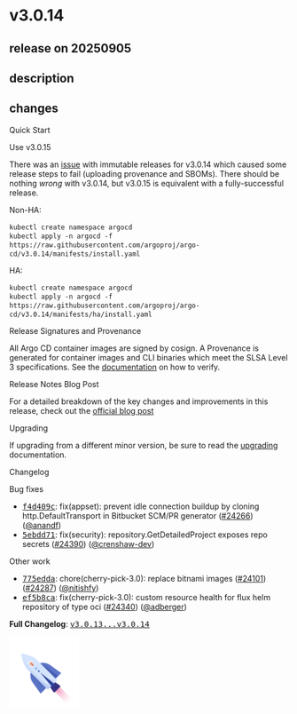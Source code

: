 # v3.0.14

## release on 20250905
## description
## changes
Quick Start

Use v3.0.15

There was an <a href="https://github.com/argoproj/argo-cd/issues/24407" data-hovercard-type="issue" data-hovercard-url="/argoproj/argo-cd/issues/24407/hovercard">issue</a> with immutable releases for v3.0.14 which caused some release steps to fail (uploading provenance and SBOMs). There should be nothing <em>wrong</em> with v3.0.14, but v3.0.15 is equivalent with a fully-successful release.

Non-HA:

    kubectl create namespace argocd
    kubectl apply -n argocd -f https://raw.githubusercontent.com/argoproj/argo-cd/v3.0.14/manifests/install.yaml

HA:

    kubectl create namespace argocd
    kubectl apply -n argocd -f https://raw.githubusercontent.com/argoproj/argo-cd/v3.0.14/manifests/ha/install.yaml

Release Signatures and Provenance

All Argo CD container images are signed by cosign. A Provenance is generated for container images and CLI binaries which meet the SLSA Level 3 specifications. See the <a href="https://argo-cd.readthedocs.io/en/stable/operator-manual/signed-release-assets" rel="nofollow">documentation</a> on how to verify.

Release Notes Blog Post

For a detailed breakdown of the key changes and improvements in this release, check out the <a href="https://blog.argoproj.io/argo-cd-v2-14-release-candidate-57a664791e2a" rel="nofollow">official blog post</a>

Upgrading

If upgrading from a different minor version, be sure to read the <a href="https://argo-cd.readthedocs.io/en/stable/operator-manual/upgrading/overview/" rel="nofollow">upgrading</a> documentation.

Changelog

Bug fixes

* <a class="commit-link" data-hovercard-type="commit" data-hovercard-url="https://github.com/argoproj/argo-cd/commit/f4d409cf9beec581a4f7eb29fdf4864979dbf357/hovercard" href="https://github.com/argoproj/argo-cd/commit/f4d409cf9beec581a4f7eb29fdf4864979dbf357"><tt>f4d409c</tt></a>: fix(appset): prevent idle connection buildup by cloning http.DefaultTransport in Bitbucket SCM/PR generator (<a class="issue-link js-issue-link" data-error-text="Failed to load title" data-id="3352803927" data-permission-text="Title is private" data-url="https://github.com/argoproj/argo-cd/issues/24266" data-hovercard-type="pull_request" data-hovercard-url="/argoproj/argo-cd/pull/24266/hovercard" href="https://github.com/argoproj/argo-cd/pull/24266">#24266</a>) (<a class="user-mention notranslate" data-hovercard-type="user" data-hovercard-url="/users/anandf/hovercard" data-octo-click="hovercard-link-click" data-octo-dimensions="link_type:self" href="https://github.com/anandf">@anandf</a>)
* <a class="commit-link" data-hovercard-type="commit" data-hovercard-url="https://github.com/argoproj/argo-cd/commit/5ebdd714d0be1d24d49d48a5f350411269fdb534/hovercard" href="https://github.com/argoproj/argo-cd/commit/5ebdd714d0be1d24d49d48a5f350411269fdb534"><tt>5ebdd71</tt></a>: fix(security): repository.GetDetailedProject exposes repo secrets (<a class="issue-link js-issue-link" data-error-text="Failed to load title" data-id="3383931694" data-permission-text="Title is private" data-url="https://github.com/argoproj/argo-cd/issues/24390" data-hovercard-type="pull_request" data-hovercard-url="/argoproj/argo-cd/pull/24390/hovercard" href="https://github.com/argoproj/argo-cd/pull/24390">#24390</a>) (<a class="user-mention notranslate" data-hovercard-type="user" data-hovercard-url="/users/crenshaw-dev/hovercard" data-octo-click="hovercard-link-click" data-octo-dimensions="link_type:self" href="https://github.com/crenshaw-dev">@crenshaw-dev</a>)

Other work

* <a class="commit-link" data-hovercard-type="commit" data-hovercard-url="https://github.com/argoproj/argo-cd/commit/775edda033cdfd150864376918003644a5c61212/hovercard" href="https://github.com/argoproj/argo-cd/commit/775edda033cdfd150864376918003644a5c61212"><tt>775edda</tt></a>: chore(cherry-pick-3.0): replace bitnami images (<a class="issue-link js-issue-link" data-error-text="Failed to load title" data-id="3309094080" data-permission-text="Title is private" data-url="https://github.com/argoproj/argo-cd/issues/24101" data-hovercard-type="pull_request" data-hovercard-url="/argoproj/argo-cd/pull/24101/hovercard" href="https://github.com/argoproj/argo-cd/pull/24101">#24101</a>) (<a class="issue-link js-issue-link" data-error-text="Failed to load title" data-id="3358986157" data-permission-text="Title is private" data-url="https://github.com/argoproj/argo-cd/issues/24287" data-hovercard-type="pull_request" data-hovercard-url="/argoproj/argo-cd/pull/24287/hovercard" href="https://github.com/argoproj/argo-cd/pull/24287">#24287</a>) (<a class="user-mention notranslate" data-hovercard-type="user" data-hovercard-url="/users/nitishfy/hovercard" data-octo-click="hovercard-link-click" data-octo-dimensions="link_type:self" href="https://github.com/nitishfy">@nitishfy</a>)
* <a class="commit-link" data-hovercard-type="commit" data-hovercard-url="https://github.com/argoproj/argo-cd/commit/ef5b8ca16749d27fe27e22d22ac60456faace8ee/hovercard" href="https://github.com/argoproj/argo-cd/commit/ef5b8ca16749d27fe27e22d22ac60456faace8ee"><tt>ef5b8ca</tt></a>: fix(cherry-pick-3.0): custom resource health for flux helm repository of type oci (<a class="issue-link js-issue-link" data-error-text="Failed to load title" data-id="3371722725" data-permission-text="Title is private" data-url="https://github.com/argoproj/argo-cd/issues/24340" data-hovercard-type="pull_request" data-hovercard-url="/argoproj/argo-cd/pull/24340/hovercard" href="https://github.com/argoproj/argo-cd/pull/24340">#24340</a>) (<a class="user-mention notranslate" data-hovercard-type="user" data-hovercard-url="/users/adberger/hovercard" data-octo-click="hovercard-link-click" data-octo-dimensions="link_type:self" href="https://github.com/adberger">@adberger</a>)

<strong>Full Changelog</strong>: <a class="commit-link" href="https://github.com/argoproj/argo-cd/compare/v3.0.13...v3.0.14"><tt>v3.0.13...v3.0.14</tt></a>

<a href="https://argoproj.github.io/cd/" rel="nofollow"><img src="https://raw.githubusercontent.com/argoproj/argo-site/master/content/pages/cd/gitops-cd.png" width="25%" style="max-width: 100%;"></a>

